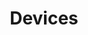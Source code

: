 ---
title: Devices
lunr: true
nav_sort: 3
nav_groups:
  - primary
tags:
  - http
  - rest
  - api
---